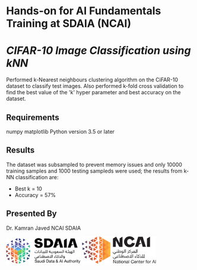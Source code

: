 # **Hands-on for AI Fundamentals Training at SDAIA (NCAI)**
# *CIFAR-10 Image Classification using kNN*

Performed k-Nearest neighbours clustering algorithm on the CiFAR-10 dataset to classify test images. Also performed k-fold cross validation to find the best value of the 'k' hyper parameter and best accuracy on the dataset.

## **Requirements**
numpy
matplotlib
Python version 3.5 or later 


## **Results**
The dataset was subsampled to prevent memory issues and only 10000 training samples and 1000 testing sampleds were used; the results from k-NN classification are:
- Best k = 10 
- Accuracy = 57%


## **Presented By**

Dr. Kamran Javed
NCAI
SDAIA


<img src="images/logo.png" alt="Logo" width="200"/>                   <img src="images/logo2.png" alt="Logo" width="200"/>
